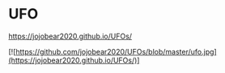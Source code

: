 # UFO
https://jojobear2020.github.io/UFOs/

[![https://github.com/jojobear2020/UFOs/blob/master/ufo.jpg](https://jojobear2020.github.io/UFOs/)]
